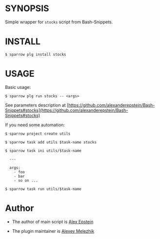 # SYNOPSIS

Simple wrapper for `stocks` script from Bash-Snippets.


# INSTALL

    $ sparrow plg install stocks

# USAGE

Basic usage:

    $ sparrow plg run stocks -- <args>

See parameters description at [https://github.com/alexanderepstein/Bash-Snippets#stocks](https://github.com/alexanderepstein/Bash-Snippets#stocks)

If you need some automation:

    $ sparrow project create utils

    $ sparrow task add utils $task-name stocks

    $ sparrow task ini utils/$task-name

      ---

      args:
        - foo
        - bar
        - so on ...

    $ sparrow task run utils/$task-name

# Author

* The author of main script is [Alex Epstein](https://github.com/alexanderepstein)

* The plugin maintainer is [Alexey Melezhik](https://github.com/melezhik/)



